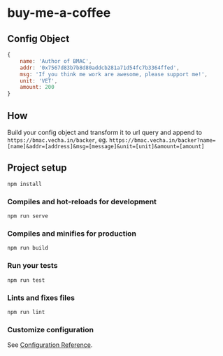 # buy-me-a-coffee

## Config Object

``` javascript
{
    name: 'Author of BMAC',
    addr: '0x7567d83b7b8d80addcb281a71d54fc7b3364ffed',
    msg: 'If you think me work are awesome, please support me!',
    unit: 'VET',
    amount: 200
}
```

## How
Build your config object and transform it to url query and append to `https://bmac.vecha.in/backer`, eg. `https://bmac.vecha.in/backer?name=[name]&addr=[address]&msg=[message]&unit=[unit]&amount=[amount]`

## Project setup
```
npm install
```

### Compiles and hot-reloads for development
```
npm run serve
```

### Compiles and minifies for production
```
npm run build
```

### Run your tests
```
npm run test
```

### Lints and fixes files
```
npm run lint
```

### Customize configuration
See [Configuration Reference](https://cli.vuejs.org/config/).
